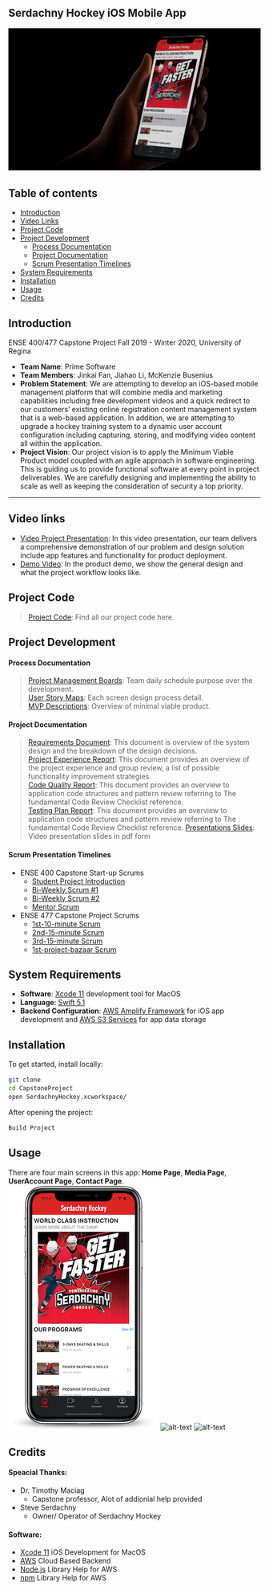 ## Serdachny Hockey iOS Mobile App

![alt text](images/iPhone-XS-Mockup-new.jpg "Serdachny Hockey IOS Moblie App")

## Table of contents
- [Introduction](#introduction)
- [Video Links](#video-links)
- [Project Code](#project-code)
- [Project Development](#project-development)
  - [Process Documentation](#Process-documentation)
  - [Project Documentation](#project-documentation)
  - [Scrum Presentation Timelines](#scrum-presentation-timelines)
- [System Requirements](#system-requirements)
- [Installation](#installation)
- [Usage](#usage)
- [Credits](#credits)

## Introduction
ENSE 400/477 Capstone Project Fall 2019 - Winter 2020, University of Regina
- **Team Name**: Prime Software
- **Team Members**: Jinkai Fan, Jiahao Li, McKenzie Busenius
- **Problem Statement**: We are attempting to develop an iOS-based mobile management platform that will combine media and marketing capabilities including free development videos and a quick redirect to our customers’ existing online registration content management system that is a web-based application. In addition, we are attempting to upgrade a hockey training system to a dynamic user account configuration including capturing, storing, and modifying video content all within the application.
- **Project Vision**: Our project vision is to apply the Minimum Viable Product model coupled with an agile approach in software engineering. This is guiding us to provide functional software at every point in project deliverables.  We are carefully designing and implementing the ability to scale as well as keeping the consideration of security a top priority.
***

## Video links
- [Video Project Presentation](https://www.markdownguide.org/cheat-sheet/): In this video presentation, our team delivers a comprehensive demonstration of our problem and design solution include app features and functionality for product deployment.
- [Demo Video](https://www.markdownguide.org/cheat-sheet/): In the product demo, we show the general design and what the project workflow looks like.

## Project Code
> [Project Code](ProjectCode/SerdachnyHockey): Find all our project code here.

## Project Development
#### Process Documentation
> [Project Management Boards](ProcessAndProjectDocumentation/ProcessDocumentation/Project-Managment-Boards): Team daily schedule purpose over the development.  
> [User Story Maps](ProcessAndProjectDocumentation/ProcessDocumentation/User-Story-Maps): Each screen design process detail.  
> [MVP Descriptions](ProcessAndProjectDocumentation/ProcessDocumentation/MVP_Descriptions.pdf): Overview of minimal viable product.

#### Project Documentation
> [Requirements Document](ProcessAndProjectDocumentation/ProjectDocumentation/Requirements%20Document.pdf): This document is overview of the system design and the breakdown of the design decisions.  
> [Project Experience Report](ExcecutiveSummaries/ProjectExperienceReport.pdf): This document provides an overview of the project experience and group review, a list of possible functionality improvement strategies.  
> [Code Quality Report](ExcecutiveSummaries/CodeQualityReport.pdf): This document provides an overview to application code structures and pattern review referring to The fundamental Code Review Checklist reference.  
> [Testing Plan Report](ProcessAndProjectDocumentation/ProjectDocumentation/Testing%20Plan.pdf): This document provides an overview to application code structures and pattern review referring to The fundamental Code Review Checklist reference. 
> [Presentations Slides](ExcecutiveSummaries/PresentationSlides.pdf): Video presentation slides in pdf form


#### Scrum Presentation Timelines
- ENSE 400 Capstone Start-up Scrums  
    - [Student Project Introduction](ProcessAndProjectDocumentation/ProcessDocumentation/Presentations/ENSE400/Spet-27th-Student-Project-Introductions.pdf)  
    - [Bi-Weekly Scrum #1](ProcessAndProjectDocumentation/ProcessDocumentation/Presentations/ENSE400/Oct-11th-Bi-Weekly-Scrum.pdf)  
    - [Bi-Weekly Scrum #2](ProcessAndProjectDocumentation/ProcessDocumentation/Presentations/ENSE400/Oct%2025th%20Bi-Weekly%20Scrum.pdf)  
    - [Mentor Scrum](ProcessAndProjectDocumentation/ProcessDocumentation/Presentations/ENSE400/Nov-22nd-Mentor-Scrum.pdf)  
- ENSE 477 Capstone Project Scrums
    - [1st-10-minute Scrum](ProcessAndProjectDocumentation/ProcessDocumentation/Presentations/ENSE477/Jan-14th-Bi-Weekly-Scrum.pdf)  
    - [2nd-15-minute Scrum](ProcessAndProjectDocumentation/ProcessDocumentation/Presentations/ENSE477/Jan%2028th%20Bi-Weekly%20Scrum.pdf)  
    - [3rd-15-minute Scrum](ProcessAndProjectDocumentation/ProcessDocumentation/Presentations/ENSE477/Feb-25th-Bi-Weekly-Scrum.pdf)  
    - [1st-project-bazaar Scrum](ProcessAndProjectDocumentation/ProcessDocumentation/Presentations/ENSE477/Mar-10th-Bi-Weekly-Scrum.pdf) 
    
## System Requirements
- **Software**: [Xcode 11](https://developer.apple.com/xcode/) development tool for MacOS
- **Language**: [Swift 5.1](https://developer.apple.com/swift/)
- **Backend Configuration**: [AWS Amplify Framework](https://aws-amplify.github.io/docs/sdk/ios/start?ref=amplify-iOS-btn) for iOS app development and [AWS S3 Services](https://aws.amazon.com/s3/) for app data storage

## Installation
To get started, install locally:

```sh
git clone  
cd CapstoneProject  
open SerdachnyHockey.xcworkspace/
```
After opening the project:
```sh
Build Project
```

## Usage
There are four main screens in this app: **Home Page**, **Media Page**, **UserAccount Page**, **Contact Page**.
![alt-text](images/home-screen.png "Home Screen") ![alt-text](images/media-screen "Media Screen") ![alt-text](images/user-account-screen "UserAccount Screen")
 
## Credits
#### Speacial Thanks:
- Dr. Timothy Maciag
  - Capstone professor, Alot of addionial help provided
- Steve Serdachny
  - Owner/ Operator of Serdachny Hockey

#### Software:
- [Xcode 11](https://developer.apple.com/xcode/) iOS Development for MacOS
- [AWS](https://aws.amazon.com) Cloud Based Backend
- [Node.js](https://nodejs.org/en/) Library Help for AWS  
- [npm](https://www.npmjs.com) Library Help for AWS
